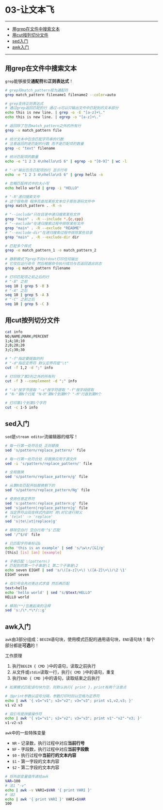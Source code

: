 # 03-让文本飞

---

- [用grep在文件中搜索文本](#用grep在文件中搜索文本)
- [用cut按列切分文件](#用cut按列切分文件)
- [sed入门](#sed入门)
- [awk入门](#awk入门)


---

## 用grep在文件中搜索文本

`grep`能够接受**通配符**和**正则表达式**！

```bash
# grep将match_pattern视为通配符
grep match_pattern filename1 filename2 --color=auto

# grep支持正则表达式
# 通过grep返回匹配的行 通过-o可以只输出文件中匹配到的文本部分
echo this is new line. | grep -o -E "[a-z]+\."
echo this is new line. | egrep -o "[a-z]+\."

# 返回除了包含match_pattern之外的所有行
grep -v match_pattern file

# 统计文本中包含匹配字符串的行数
# 注意返回的是匹配的行数 而不是匹配项的数量
grep -c "text" filename

# 统计匹配项的数量
echo -e "1 2 3 4\nhello\n5 6" | egrep -o "[0-9]" | wc -l

# "-n"输出包含匹配项的行 显示行号
echo -e "1 2 3 4\nhello\n5 6" | grep hello -n

# 忽略匹配样式中的大小写
echo hello world | grep -i "HELLO"

# "-R"递归搜索文件
# 这个很有用 程序员查找某些文本位于那些源码文件中
grep match_pattern . -R -n

# "--include"只在目录中递归搜索某些文件
grep "main" . -R --include *.{c,cpp}
# "--exclude"在递归搜索过程中排除某些文件
grep "main" . -R --exclude "README"
# "--exclude-dir"在递归搜索过程中排除某些目录
grep "main" . -R --exclude-dir dir

# 匹配多个样式
grep -e match_pattern_1 -e match_pattern_2

# 静默模式下grep不向stdout打印任何输出
# 它仅仅运行命令 然后根据命令执行成功与否返回退出状态
grep -q match_pattern filename

# 打印匹配项之前之后的行
# "-B" 之前
seq 10 | grep 5 -B 3
# "-A" 之后
seq 10 | grep 5 -A 3
# "-C" 之前之后
seq 10 | grep 5 -C 3
```

## 用cut按列切分文件

```bash
cat info
NO;NAME;MARK;PERCENT
1;A;10;10
2;B;20;20
3;C;30;30

# "-f"指定要提取的列
# "-d"指定定界符 默认定界符是"\t"
cut -f 1,2 -d ";" info

# 打印除了第3列之外的所有列
cut -f 3 --complement -d ";" info

# "-b"按字节提取 "-c"按字符提取 "-f"按字段提取
# "N-"第N个行尾 "N-M"第N个到第M个 "-M"行首到第M个

# 打印第1个到第5个字符
cut -c 1-5 info
```

## sed入门

`sed`是`stream editor`流编辑器的缩写！

```bash
# 每一行第一处符合处 正则替换
sed 's/pattern/replace_pattern/' file

# 每一行第一处符合处 将替换应用于源文件
sed -i 's/pattern/replace_pattern/' file

# 全局替换
sed 's/pattern/replace_pattern/g' file

# 从第N处匹配开始替换剩下的
sed 's/pattern/replace_pattern/Ng' file

# 使用任意定界符
sed 's:pattern:replace_pattern:g' file
sed 's|pattern|replace_pattern|g' file
# 当定界符出现在样式内部时 用\对它进行转义
# 'te|xt' -> 'replace'
sed 's|te\|xt|replace|g'
```

```bash
# 移除空白行 空白行用'^$'匹配
sed '/^$/d' file

# 已匹配字符串标记&
echo 'this is an example' | sed 's/\w\+/[&]/g'
[this] [is] [an] [example]

# 子串匹配 \(pattern\)
# 匹配到的第一个子串是\1 第二个子串是\2
echo seven EIGHT | sed 's/\([a-z]\+\) \([A-Z]\+\)/\2 \1'
EIGHT seven

# 双引号会先对表达式求值 然后再匹配
text=hello
echo 'hello world' | sed "s/$text/HELLO"
HELLO world

# 移除/**/包裹起来的注释
sed 's:/\*.*\*/::g'

```

## awk入门

`awk`由3部分组成：`BEGIN`语句块，使用模式匹配的通用语句块，`END`语句块！每个部分都是**可选**的！

工作原理

1. 执行`BEGIN { CMD }`中的语句，读取之前执行
2. 从文件或`stdin`读取一行，执行`{ CMD }`中的语句，重复
3. 执行`END { CMD }`中的语句，读取结束之后执行

```bash
# 如果模式匹配语句块为空，则默认执行{ print }，print有两个注意点

# 当print参数以逗号分隔，参数打印时则以空格为定界符
echo | awk '{ v1="v1"; v2="v2"; v3="v3"; print v1,v2,v3; }'
v1 v2 v3

# 双引号是拼接操作符
echo | awk '{ v1="v1"; v2="v2"; v3="v3"; print v1"-"v2"-"v3; }'
v1-v2-v3
```

`awk`中的一些特殊变量

* `NR` - 记录数，执行过程中对应**当前行号**
* `NF` - 字段数，执行过程中对应**当前字段数**
* `$0` - 执行过程中**当前行的文本内容**
* `$1` - 第一字段的文本内容
* `$2` - 第二字段的文本内容

```bash
# 将外部变量值传递给awk
VAR=100
# 法1 "-v"
echo | awk -v VARI=$VAR '{ print VARI }'
# 法2
echo | awk '{ print VARI }' VARI=$VAR
100
```


